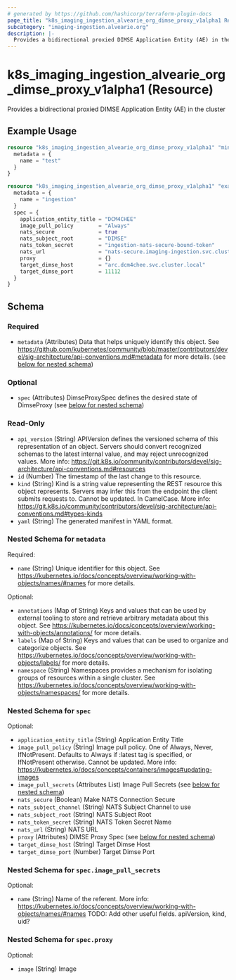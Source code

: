 ```yaml
---
# generated by https://github.com/hashicorp/terraform-plugin-docs
page_title: "k8s_imaging_ingestion_alvearie_org_dimse_proxy_v1alpha1 Resource - terraform-provider-k8s"
subcategory: "imaging-ingestion.alvearie.org"
description: |-
  Provides a bidirectional proxied DIMSE Application Entity (AE) in the cluster
---
```


# k8s_imaging_ingestion_alvearie_org_dimse_proxy_v1alpha1 (Resource)

Provides a bidirectional proxied DIMSE Application Entity (AE) in the cluster

## Example Usage

```terraform
resource "k8s_imaging_ingestion_alvearie_org_dimse_proxy_v1alpha1" "minimal" {
  metadata = {
    name = "test"
  }
}

resource "k8s_imaging_ingestion_alvearie_org_dimse_proxy_v1alpha1" "example" {
  metadata = {
    name = "ingestion"
  }
  spec = {
    application_entity_title = "DCM4CHEE"
    image_pull_policy        = "Always"
    nats_secure              = true
    nats_subject_root        = "DIMSE"
    nats_token_secret        = "ingestion-nats-secure-bound-token"
    nats_url                 = "nats-secure.imaging-ingestion.svc.cluster.local:4222"
    proxy                    = {}
    target_dimse_host        = "arc.dcm4chee.svc.cluster.local"
    target_dimse_port        = 11112
  }
}
```

<!-- schema generated by tfplugindocs -->
## Schema

### Required

- `metadata` (Attributes) Data that helps uniquely identify this object. See https://github.com/kubernetes/community/blob/master/contributors/devel/sig-architecture/api-conventions.md#metadata for more details. (see [below for nested schema](#nestedatt--metadata))

### Optional

- `spec` (Attributes) DimseProxySpec defines the desired state of DimseProxy (see [below for nested schema](#nestedatt--spec))

### Read-Only

- `api_version` (String) APIVersion defines the versioned schema of this representation of an object. Servers should convert recognized schemas to the latest internal value, and may reject unrecognized values. More info: https://git.k8s.io/community/contributors/devel/sig-architecture/api-conventions.md#resources
- `id` (Number) The timestamp of the last change to this resource.
- `kind` (String) Kind is a string value representing the REST resource this object represents. Servers may infer this from the endpoint the client submits requests to. Cannot be updated. In CamelCase. More info: https://git.k8s.io/community/contributors/devel/sig-architecture/api-conventions.md#types-kinds
- `yaml` (String) The generated manifest in YAML format.

<a id="nestedatt--metadata"></a>
### Nested Schema for `metadata`

Required:

- `name` (String) Unique identifier for this object. See https://kubernetes.io/docs/concepts/overview/working-with-objects/names/#names for more details.

Optional:

- `annotations` (Map of String) Keys and values that can be used by external tooling to store and retrieve arbitrary metadata about this object. See https://kubernetes.io/docs/concepts/overview/working-with-objects/annotations/ for more details.
- `labels` (Map of String) Keys and values that can be used to organize and categorize objects. See https://kubernetes.io/docs/concepts/overview/working-with-objects/labels/ for more details.
- `namespace` (String) Namespaces provides a mechanism for isolating groups of resources within a single cluster. See https://kubernetes.io/docs/concepts/overview/working-with-objects/namespaces/ for more details.


<a id="nestedatt--spec"></a>
### Nested Schema for `spec`

Optional:

- `application_entity_title` (String) Application Entity Title
- `image_pull_policy` (String) Image pull policy. One of Always, Never, IfNotPresent. Defaults to Always if :latest tag is specified, or IfNotPresent otherwise. Cannot be updated. More info: https://kubernetes.io/docs/concepts/containers/images#updating-images
- `image_pull_secrets` (Attributes List) Image Pull Secrets (see [below for nested schema](#nestedatt--spec--image_pull_secrets))
- `nats_secure` (Boolean) Make NATS Connection Secure
- `nats_subject_channel` (String) NATS Subject Channel to use
- `nats_subject_root` (String) NATS Subject Root
- `nats_token_secret` (String) NATS Token Secret Name
- `nats_url` (String) NATS URL
- `proxy` (Attributes) DIMSE Proxy Spec (see [below for nested schema](#nestedatt--spec--proxy))
- `target_dimse_host` (String) Target Dimse Host
- `target_dimse_port` (Number) Target Dimse Port

<a id="nestedatt--spec--image_pull_secrets"></a>
### Nested Schema for `spec.image_pull_secrets`

Optional:

- `name` (String) Name of the referent. More info: https://kubernetes.io/docs/concepts/overview/working-with-objects/names/#names TODO: Add other useful fields. apiVersion, kind, uid?


<a id="nestedatt--spec--proxy"></a>
### Nested Schema for `spec.proxy`

Optional:

- `image` (String) Image


